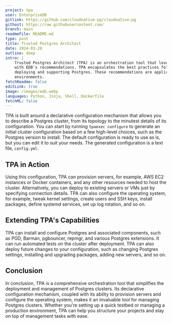 ```yaml
---
project: tpa
user: EnterpriseDB
gitlink: https://github.com/cloudnative-pg/cloudnative-pg
githost: https://raw.githubusercontent.com/
branch: main
readmeFile: README.md
type: post
title: Trusted Postgres Architect
date: 2024-03-28
outline: deep
intro: |
    Trusted Postgres Architect (TPA) is an orchestration tool that leverages Ansible to deploy Postgres clusters in line
    with EDB's recommendations. TPA encapsulates the best practices followed by EDB, informed by years of experience with
    deploying and supporting Postgres. These recommendations are applicable to both quick testbed setups and production
    environments.
fetchReadme: false
editLink: true
image: /images/edb.webp
languages: Python, Jinja, Shell, Dockerfile
fetchML: false
---
```

<script setup>
 import ArticleItem from '/components/ArticleItem.vue';
 import ArticleFooter from '/components/ArticleFooter.vue';
</script>
<ArticleItem :frontmatter="$frontmatter"/>

TPA is built around a declarative configuration mechanism that allows you to describe a Postgres cluster, from its
topology to the minutest details of its configuration. You can start by running `tpaexec configure` to generate an
initial cluster configuration based on a few high-level choices, such as the Postgres version to install. The default
configuration is ready to use as is, but you can edit it to suit your needs. The generated configuration is a text
file, `config.yml`.

## TPA in Action

Using this configuration, TPA can provision servers, for example, AWS EC2 instances or Docker containers, and any other
resources needed to host the cluster. Alternatively, you can deploy to existing servers or VMs just by specifying
connection details. TPA can also configure the operating system, for example, tweak kernel settings, create users and
SSH keys, install packages, define systemd services, set up log rotation, and so on.

## Extending TPA's Capabilities

TPA can install and configure Postgres and associated components, such as PGD, Barman, pgbouncer, repmgr, and various
Postgres extensions. It can run automated tests on the cluster after deployment. TPA can also deploy future changes to
your configuration, such as changing Postgres settings, installing and upgrading packages, adding new servers, and so
on.

## Conclusion

In conclusion, TPA is a comprehensive orchestration tool that simplifies the deployment and management of Postgres
clusters. Its declarative configuration mechanism, coupled with its ability to provision servers and configure the
operating system, makes it an invaluable tool for managing Postgres clusters. Whether you're setting up a quick testbed
or managing a production environment, TPA can help you structure your projects and stay on top of management tasks with
ease.

<ArticleFooter :frontmatter="$frontmatter"/>
